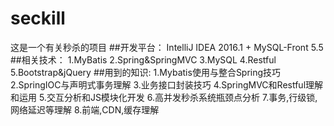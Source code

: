 # seckill
这是一个有关秒杀的项目
##开发平台：
           IntelliJ IDEA 2016.1  + MySQL-Front 5.5
##相关技术：
           1.MyBatis
           2.Spring&SpringMVC
           3.MySQL
           4.Restful
           5.Bootstrap&jQuery
##用到的知识:
           1.Mybatis使用与整合Spring技巧
           2.SpringIOC与声明式事务理解
           3.业务接口封装技巧
           4.SpringMVC和Restful理解和运用
           5.交互分析和JS模块化开发
           6.高并发秒杀系统瓶颈点分析
           7.事务,行级锁,网络延迟等理解
           8.前端,CDN,缓存理解
